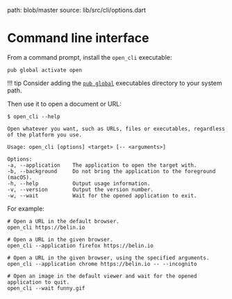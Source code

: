 path: blob/master
source: lib/src/cli/options.dart

# Command line interface
From a command prompt, install the `open_cli` executable:

```shell
pub global activate open
```
!!! tip
    Consider adding the [`pub global`](https://dart.dev/tools/pub/cmd/pub-global) executables directory to your system path.

Then use it to open a document or URL:

```shell
$ open_cli --help

Open whatever you want, such as URLs, files or executables, regardless of the platform you use.

Usage: open_cli [options] <target> [-- <arguments>]

Options:
-a, --application    The application to open the target with.
-b, --background     Do not bring the application to the foreground (macOS).
-h, --help           Output usage information.
-v, --version        Output the version number.
-w, --wait           Wait for the opened application to exit.
```

For example:

```shell
# Open a URL in the default browser.
open_cli https://belin.io

# Open a URL in the given browser.
open_cli --application firefox https://belin.io

# Open a URL in the given browser, using the specified arguments.
open_cli --application chrome https://belin.io -- --incognito

# Open an image in the default viewer and wait for the opened application to quit.
open_cli --wait funny.gif
```
